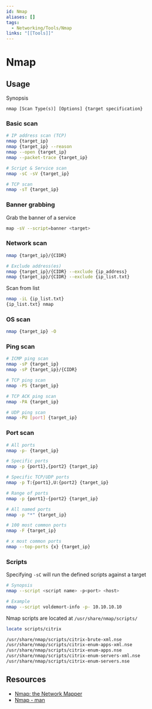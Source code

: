 ```yaml
---
id: Nmap
aliases: []
tags:
  - Networking/Tools/Nmap
links: "[[Tools]]"
---
```


# Nmap

## Usage

Synopsis

```shell
nmap [Scan Type(s)] [Options] {target specification}
```

<!-- Basic scan {{{-->
### Basic scan

```sh
# IP address scan (TCP)
nmap {target_ip}
nmap {target_ip} --reason
nmap --open {target_ip}
nmap --packet-trace {target_ip}

# Script & Service scan
nmap -sC -sV {target_ip}

# TCP scan
nmap -sT {target_ip}
```
<!-- }}} -->

<!-- Banner grabbing {{{-->
### Banner grabbing

Grab the banner of a service

```sh
map -sV --script=banner <target>
```
<!-- }}} -->

<!-- Network scan {{{-->
### Network scan

```sh
nmap {target_ip}/{CIDR}

# Exclude address(es)
nmap {target_ip}/{CIDR} --exclude {ip_address}
nmap {target_ip}/{CIDR} --exclude {ip_list.txt}
```

Scan from list
```sh
nmap -iL {ip_list.txt}
{ip_list.txt} nmap
```
<!-- }}} -->

<!-- OS scan {{{-->
### OS scan

```sh
nmap {target_ip} -O
```
<!-- }}} -->

<!-- Ping scan {{{-->
### Ping scan

```sh
# ICMP ping scan
nmap -sP {target_ip}
nmap -sP {target_ip}/{CIDR}

# TCP ping scan
nmap -PS {target_ip}

# TCP ACK ping scan
nmap -PA {target_ip}

# UDP ping scan
nmap -PU [port] {target_ip}
```
<!-- }}} -->

<!-- Port scan {{{-->
### Port scan

```sh
# All ports
nmap -p- {target_ip}

# Specific ports
nmap -p {port1},{port2} {target_ip}

# Specific TCP/UDP ports
nmap -p T:{port1},U:{port2} {target_ip}

# Range of ports
nmap -p {port1}-{port2} {target_ip}

# All named ports
nmap -p "*" {target_ip}

# 100 most common ports
nmap -F {target_ip}

# x most common ports
nmap --top-ports {x} {target_ip}
```
</details>
<!-- }}} -->

<!-- Scripts {{{-->
### Scripts

Specifying `-sC` will run the defined scripts against a target

```sh
# Synopsis
nmap --script <script name> -p<port> <host>

# Example
nmap --script voldemort-info -p- 10.10.10.10
```

Nmap scripts are located at `/usr/share/nmap/scripts/`

```sh
locate scripts/citrix

/usr/share/nmap/scripts/citrix-brute-xml.nse
/usr/share/nmap/scripts/citrix-enum-apps-xml.nse
/usr/share/nmap/scripts/citrix-enum-apps.nse
/usr/share/nmap/scripts/citrix-enum-servers-xml.nse
/usr/share/nmap/scripts/citrix-enum-servers.nse
```
<!--}}}-->

## Resources

- [Nmap: the Network Mapper](https://nmap.org/)
- [Nmap - man](https://linux.die.net/man/1/nmap)
